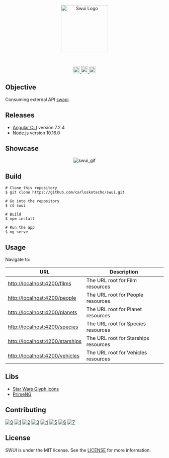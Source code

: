 <p align="center">
  <img src="https://user-images.githubusercontent.com/22691244/74758230-d2c44f80-5255-11ea-9065-868a194a45b8.png" width="150" title="Swui Logo">
</p>
<br />
<p align="center">
  <a href="https://travis-ci.com/carloskotacho/swui">
    <img src="https://travis-ci.com/carloskotacho/swui.svg?branch=master" alt="Build Status" height="21">
  </a>
  <a href="https://swui-v1.herokuapp.com">
    <img src="https://www.herokucdn.com/deploy/button.svg" alt="Deploy" height="22">
  </a>
  <a href="https://github.com/carloskotacho/swui/blob/master/LICENSE">
    <img src="https://img.shields.io/static/v1?label=license&message=MIT&color=critical" height="21">
  </a>
</p>

## Objective

Consuming external API [swapi](https://swapi.co).

## Releases

- [Angular CLI](https://github.com/angular/angular-cli) version 7.2.4
- [Node.js](https://nodejs.org/en/) version 10.16.0

## Showcase

<p align="center">
  <img alt="swui_gif" src="http://g.recordit.co/Hp177jFMFL.gif">
</p>

## Build
```
# Clone this repository
$ git clone https://github.com/carloskotacho/swui.git

# Go into the repository
$ cd swui

# Build
$ npm install

# Run the app
$ ng serve
```

## Usage
Navigate to:

| URL | Description |
|--|--|
| [http://localhost:4200/films](http://localhost:4200/films) | The URL root for Film resources |
| [http://localhost:4200/people](http://localhost:4200/people) | The URL root for People resources |
| [http://localhost:4200/planets](http://localhost:4200/planets) | The URL root for Planet resources |
| [http://localhost:4200/species](http://localhost:4200/species) | The URL root for Species resources |
| [http://localhost:4200/starships](http://localhost:4200/starships) | The URL root for Starships resources |
| [http://localhost:4200/vehicles](http://localhost:4200/vehicles) | The URL root for Vehicles resources |

## Libs

- [Star Wars Glyph Icons](http://www.starwarsglyphicons.com)
- [PrimeNG](https://www.primefaces.org/primeng/#/)

## Contributing

[![0](https://sourcerer.io/fame/carloskotacho/carloskotacho/swui/images/0)](https://sourcerer.io/fame/carloskotacho/carloskotacho/swui/links/0)
[![1](https://sourcerer.io/fame/carloskotacho/carloskotacho/swui/images/1)](https://sourcerer.io/fame/carloskotacho/carloskotacho/swui/links/1)
[![2](https://sourcerer.io/fame/carloskotacho/carloskotacho/swui/images/2)](https://sourcerer.io/fame/carloskotacho/carloskotacho/swui/links/2)
[![3](https://sourcerer.io/fame/carloskotacho/carloskotacho/swui/images/3)](https://sourcerer.io/fame/carloskotacho/carloskotacho/swui/links/3)
[![4](https://sourcerer.io/fame/carloskotacho/carloskotacho/swui/images/4)](https://sourcerer.io/fame/carloskotacho/carloskotacho/swui/links/4)
[![5](https://sourcerer.io/fame/carloskotacho/carloskotacho/swui/images/5)](https://sourcerer.io/fame/carloskotacho/carloskotacho/swui/links/5)
[![6](https://sourcerer.io/fame/carloskotacho/carloskotacho/swui/images/6)](https://sourcerer.io/fame/carloskotacho/carloskotacho/swui/links/6)
[![7](https://sourcerer.io/fame/carloskotacho/carloskotacho/swui/images/7)](https://sourcerer.io/fame/carloskotacho/carloskotacho/swui/links/7)

## License
SWUI is under the MIT license. See the [LICENSE](https://github.com/carloskotacho/swui/blob/master/LICENSE) for more information.
